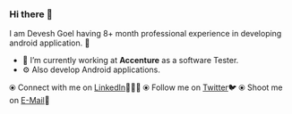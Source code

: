 ### Hi there 👋
  
  I am Devesh Goel having 8+ month professional experience in developing android application. 🎯

- 🔭 I’m currently working at **Accenture** as a software Tester.
- ⚙️ Also develop Android applications.


⦿ Connect with me on [LinkedIn](https://www.linkedin.com/in/devesh1807/)👨🏻‍💻
⦿ Follow me on [Twitter](https://twitter.com/Devesh180797)🐦
⦿ Shoot me on [E-Mail](mailto:devesh97goel@gmail.com)💌

<!--
**Devesh0797/Devesh0797** is a ✨ _special_ ✨ repository because its `README.md` (this file) appears on your GitHub profile.

Here are some ideas to get you started:


-->
